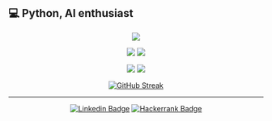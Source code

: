 <h2>💻 Python, AI enthusiast</h2>

<div align=center>
  
![](http://github-profile-summary-cards.vercel.app/api/cards/profile-details?username=yjg30737&theme=default)

![](http://github-profile-summary-cards.vercel.app/api/cards/repos-per-language?username=yjg30737&theme=default)
![](http://github-profile-summary-cards.vercel.app/api/cards/stats?username=yjg30737&theme=default)
  
![](http://github-profile-summary-cards.vercel.app/api/cards/productive-time?username=yjg30737&theme=default&utcOffset=8)
![](http://github-profile-summary-cards.vercel.app/api/cards/most-commit-language?username=yjg30737&theme=default)

[![GitHub Streak](https://github-readme-streak-stats.herokuapp.com?user=yjg30737)](https://git.io/streak-stats)
  
</div>
<hr>
<div align=center>
 
[![Linkedin Badge](https://img.shields.io/badge/-LinkedIn-blue?style=flat-square&logo=Linkedin&logoColor=white&link=https://www.linkedin.com/in/jung-gyu-yoon-295246193/)](https://www.linkedin.com/in/jung-gyu-yoon-295246193/) [![Hackerrank Badge](https://img.shields.io/badge/-Hackerrank-darkgreen?style=flat-square&logo=Hackerrank&logoColor=white&link=https://www.hackerrank.com/yjg30737/)](https://www.hackerrank.com/yjg30737/)
  
</div>
